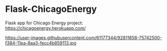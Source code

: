 # Flask-ChicagoEnergy
 Flask app for Chicago Energy project: https://chicagoenergy.herokuapp.com/
 
 https://user-images.githubusercontent.com/61177344/92811858-75742500-f384-11ea-8aa3-fecc4b859113.jpg
